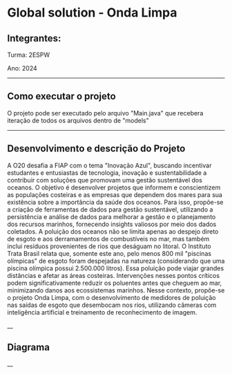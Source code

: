 # Global solution - Onda Limpa

## Integrantes:

Turma: 2ESPW

Ano: 2024
___
## Como executar o projeto
O projeto pode ser executado pelo arquivo "Main.java" que recebera iteração de todos os arquivos dentro de "models"

___
## Desenvolvimento e descrição do Projeto
A O20 desafia a FIAP com o tema "Inovação Azul", buscando incentivar estudantes e entusiastas de tecnologia, inovação e sustentabilidade a contribuir com soluções que promovam uma gestão sustentável dos oceanos. O objetivo é desenvolver projetos que informem e conscientizem as populações costeiras e as empresas que dependem dos mares para sua existência sobre a importância da saúde dos oceanos. Para isso, propõe-se a criação de ferramentas de dados para gestão sustentável, utilizando a persistência e análise de dados para melhorar a gestão e o planejamento dos recursos marinhos, fornecendo insights valiosos por meio dos dados coletados.
A poluição dos oceanos não se limita apenas ao despejo direto de esgoto e aos derramamentos de combustíveis no mar, mas também inclui resíduos provenientes de rios que deságuam no litoral. O Instituto Trata Brasil relata que, somente este ano, pelo menos 800 mil "piscinas olímpicas" de esgoto foram despejadas na natureza (considerando que uma piscina olímpica possui 2.500.000 litros). Essa poluição pode viajar grandes distâncias e afetar as áreas costeiras. Intervenções nesses pontos críticos podem significativamente reduzir os poluentes antes que cheguem ao mar, minimizando danos aos ecossistemas marinhos. Nesse contexto, propõe-se o projeto Onda Limpa, com o desenvolvimento de medidores de poluição nas saídas de esgoto que desembocam nos rios, utilizando câmeras com inteligência artificial e treinamento de reconhecimento de imagem.

__
## Diagrama

__
